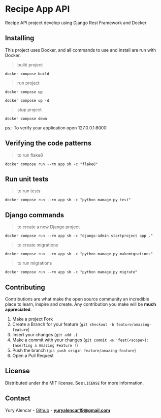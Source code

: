 # Recipe App API
Recipe API project develop using Django Rest Framework and Docker

## Installing

This project uses Docker, and all commands to use and install are run with Docker.

> build project
```
docker compose build
```

> run project
```
docker compose up
```
```
docker compose up -d
```

> stop project
```
docker compose down
```

ps.: To verify your application open 127.0.0.1:8000

## Verifying the code patterns 

> to run flake8

```
docker compose run --rm app sh -c "flake8"
```

## Run unit tests 

> to run tests

```
docker compose run --rm app sh -c "python manage.py test"
```

## Django commands

> to create a new Django project

```
docker compose run --rm app sh -c "django-admin startproject app ."
```

> to create migrations

```
docker compose run --rm app sh -c "python manage.py makemigrations"
```

> to run migrations

```
docker compose run --rm app sh -c "python manage.py migrate"
```

## Contributing

Contributions are what make the open source community an incredible place to learn, inspire and create. Any contribution you make will be **much appreciated**.
1. Make a project Fork
2. Create a Branch for your feature (`git checkout -b feature/amazing-feature`)
3. Insert your changes (`git add .`)
4. Make a commit with your changes (`git commit -m 'feat(<scope>): Inserting a Amazing Feature !`)
5. Push the branch (`git push origin feature/amazing-feature`)
6. Open a Pull Request

## License

Distributed under the MIT license. See `LICENSE` for more information.

## Contact

Yury Alencar - [Github](https://github.com/yuryalencar) - **yuryalencar19@gmail.com**
